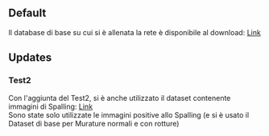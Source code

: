 ## Default

Il database di base su cui si è allenata la rete è disponibile al
download: [Link](https://data.mendeley.com/datasets/5y9wdsg2zt/2)

## Updates

### Test2

Con l'aggiunta del Test2, si è anche utilizzato il dataset contenente immagini di
Spalling: [Link](https://github.com/ccny-ros-pkg/concreteIn_inpection_VGGF/)<br/>
Sono state solo utilizzate le immagini positive allo Spalling (e si è usato il Dataset di base per Murature normali e
con rotture)
